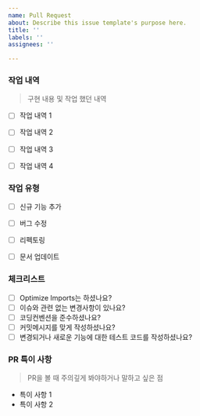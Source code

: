 ```yaml
---
name: Pull Request
about: Describe this issue template's purpose here.
title: ''
labels: ''
assignees: ''

---
```


### 작업 내역
> 구현 내용 및 작업 했던 내역

- [ ] 작업 내역 1
- [ ] 작업 내역 2
- [ ] 작업 내역 3
- [ ] 작업 내역 4


### 작업 유형

- [ ] 신규 기능 추가
- [ ] 버그 수정
- [ ] 리펙토링
- [ ] 문서 업데이트


### 체크리스트

- [ ] Optimize Imports는 하셨나요?
- [ ] 이슈와 관련 없는 변경사항이 있나요?
- [ ] 코딩컨벤션을 준수하셨나요?
- [ ] 커밋메시지를 맞게 작성하셨나요?
- [ ] 변경되거나 새로운 기능에 대한 테스트 코드를 작성하셨나요?

### PR 특이 사항

> PR을 볼 때 주의깊게 봐야하거나 말하고 싶은 점

- 특이 사항 1
- 특이 사항 2
